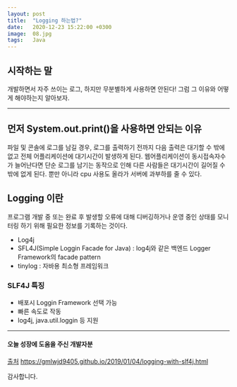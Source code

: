 ```yaml
---
layout: post
title:  "Logging 하는법?"
date:   2020-12-23 15:22:00 +0300
image:  08.jpg
tags:   Java
---
```



## 시작하는 말  

 개발하면서 자주 쓰이는 로그, 하지만 무분별하게 사용하면 안된다! 그럼 그 이유와 어떻게 해야하는지 알아보자.  


***


## 먼저 System.out.print()을 사용하면 안되는 이유  

 파일 및 콘솔에 로그를 남길 경우, 로그를 출력하기 전까지 다음 출력은 대기할 수 밖에 없고 전체 어플리케이션에 대기시간이 발생하게 된다. 웹어플리케이션이 동시접속자수가 늘어난다면 단순 로그를 남기는 동작으로 인해 다른 사람들은 대기시간이 길어질 수 밖에 없게 된다. 뿐만 아니라 cpu 사용도 올라가 서버에 과부하를 줄 수 있다.



## Logging 이란  
 
 프로그램 개발 중 또는 완료 후 발생할 오류에 대해 디버깅하거나 운영 중인 상태를 모니터링 하기 위해 필요한 정보를 기록하는 것이다.

 * Log4j
 * SFL4J(Simple Loggin Facade for Java) : log4j와 같은 백엔드 Logger Framework의 facade pattern
 * tinylog : 자바용 최소형 프레임워크



### SLF4J 특징  

* 배포시 Loggin Framework 선택 가능
* 빠른 속도로 작동
* log4j, java.util.loggin 등 지원


***

#### 오늘 성장에 도움을 주신 개발자분  

[출처](https://gmlwjd9405.github.io/2019/01/04/logging-with-slf4j.html) https://gmlwjd9405.github.io/2019/01/04/logging-with-slf4j.html  
  
감사합니다.